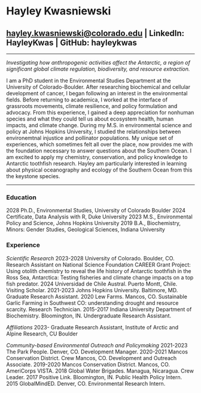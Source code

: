 # Hayley Kwasniewski
## hayley.kwasniewski@colorado.edu | LinkedIn: HayleyKwas | GitHub: hayleykwas

***
*Investigating how anthropogenic activities affect the Antarctic, a region of significant global climate regulation, biodiversity, and resource extraction.*

I am a PhD student in the Environmental Studies Department at the University of Colorado-Boulder. After researching biochemical and cellular development of cancer, I began following an interest in the environmental fields. Before returning to academica, I worked at the interface of grassroots movements, climate resilience, and policy formulation and advocacy. From this experience, I gained a deep appreciation for nonhuman species and what they could tell us about ecosystem health, human impacts, and climate change. During my M.S. in environmental science and policy at Johns Hopkins University, I studied the relationships between environemtnal injustice and pollinator populations. My unique set of experiences, which sometimes felt all over the place, now provides me with the foundation necessary to answer questions about the Southern Ocean. I am excited to apply my chemistry, conservation, and policy knowledge to Antarctic toothfish research. Hayley am particularly interested in learning about physical oceanography and ecology of the Southern Ocean from this the keystone species.

***
### Education
2028		Ph.D., Environmental Studies, University of Colorado Boulder
2024		Certificate, Data Analysis with R, Duke University
2023		M.S., Environmental Policy and Science, Johns Hopkins University
2019		B.A., Biochemistry, Minors: Gender Studies, Geological Sciences, Indiana University

### Experience
*Scientific Research*
2023-2028	   University of Colorado. Boulder, CO. Research Assistant on National Science Foundation CAREER Grant Project:                  Using otolith chemistry to reveal the life history of Antarctic toothfish in the Ross Sea, Antarctica: Testing                fisheries and climate change impacts on a top fish predator. 
2024	       Universidad de Chile Austral. Puerto Montt, Chile. Visiting Scholar.
2021-2023    Johns Hopkins University. Baltimore, MD. Graduate Research Assistant. 
2020	       Lew Farms. Mancos, CO. Sustainable Garlic Farming in Southwest CO: understanding drought and resource scarcity.               Research Technician.
2015-2017	   Indiana University Department of Biochemistry. Bloomington, IN. Undergraduate Research Assistant.

*Affiliations*
2023-	       Graduate Research Assistant, Institute of Arctic and Alpine Research, CU Boulder

*Community-based Environmental Outreach and Policymaking*
2021-2023	   The Park People. Denver, CO. Development Manager.
2020-2021	   Mancos Conservation District. Crew Mancos, CO. Development and Outreach Associate.
2019-2020	   Mancos Conservation District. Mancos, CO. AmeriCorps VISTA.
2018		     Global Water Brigades. Managua, Nicaragua. Crew Leader. 
2017	       Positive Link. Bloomington, IN. Public Health Policy Intern.
2015	       GlobalMindED. Denver, CO. Environmental Research Intern.





